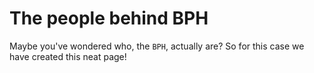 <script setup>
import { VPTeamMembers } from 'vitepress/theme';

const members = [

  {
    avatar: 'https://avatars.githubusercontent.com/u/89279039?v=4',
    name: 'Foobian',
    links: [
      { icon: 'github', link: 'https://github.com/FoobianBlock' },
      { icon: {
          svg: '<svg xmlns="http://www.w3.org/2000/svg" width="36" height="36" viewBox="0 0 24 24" fill="none" stroke="currentColor" stroke-width="2" stroke-linecap="round" stroke-linejoin="round" class="lucide lucide-globe"><circle cx="12" cy="12" r="10"/><path d="M12 2a14.5 14.5 0 0 0 0 20 14.5 14.5 0 0 0 0-20"/><path d="M2 12h20"/></svg>'
        },
        link: 'https://www.trainsimcommunity.com/user/foobian' 
      }
    ]
  },
  {
    avatar: '/avatars/raphael.webp',
    name: 'Raph',
    links: [
      { icon: {
          svg: '<svg xmlns="http://www.w3.org/2000/svg" width="36" height="36" viewBox="0 0 24 24" fill="none" stroke="currentColor" stroke-width="2" stroke-linecap="round" stroke-linejoin="round" class="lucide lucide-globe"><circle cx="12" cy="12" r="10"/><path d="M12 2a14.5 14.5 0 0 0 0 20 14.5 14.5 0 0 0 0-20"/><path d="M2 12h20"/></svg>'
        },
        link: 'https://www.trainsimcommunity.com/user/raphael-2' 
      }
    ]
  },
  {
    avatar: '/avatars/evolinox.gif',
    name: 'Evolinox',
    links: [
      { icon: 'github', link: 'https://github.com/Evolinox' },
      { icon: 'youtube', link: 'https://www.youtube.com/channel/UCXXdteIrezyZ_PbtmHTGLgA'}
    ]
  },
  {
    avatar: '/avatars/alexander.gif',
    name: 'Alexander',
    links: [
      { icon: {
          svg: '<svg xmlns="http://www.w3.org/2000/svg" width="36" height="36" viewBox="0 0 24 24" fill="none" stroke="currentColor" stroke-width="2" stroke-linecap="round" stroke-linejoin="round" class="lucide lucide-globe"><circle cx="12" cy="12" r="10"/><path d="M12 2a14.5 14.5 0 0 0 0 20 14.5 14.5 0 0 0 0-20"/><path d="M2 12h20"/></svg>'
        },
        link: 'https://www.trainsimcommunity.com/user/alexander-l' 
      }
    ]
  },
  {
    avatar: '/avatars/gerjusilp.webp',
    name: 'GERJUSI LP',
    links: [
      { icon: {
          svg: '<svg xmlns="http://www.w3.org/2000/svg" width="36" height="36" viewBox="0 0 24 24" fill="none" stroke="currentColor" stroke-width="2" stroke-linecap="round" stroke-linejoin="round" class="lucide lucide-globe"><circle cx="12" cy="12" r="10"/><path d="M12 2a14.5 14.5 0 0 0 0 20 14.5 14.5 0 0 0 0-20"/><path d="M2 12h20"/></svg>'
        },
        link: 'https://www.trainsimcommunity.com/user/gerjusi-lp' 
      }
    ]
  },
  {
    avatar: 'https://www.trainsimcommunity.com/user-avatar/manny?width=192',
    name: 'Manny',
    links: [
      { icon: 'youtube', link: 'https://www.youtube.com/@mannyderlokfuhrer1463' },
      { icon: {
        svg: '<svg xmlns="http://www.w3.org/2000/svg" width="36" height="36" viewBox="0 0 24 24" fill="none" stroke="currentColor" stroke-width="2" stroke-linecap="round" stroke-linejoin="round" class="lucide lucide-globe"><circle cx="12" cy="12" r="10"/><path d="M12 2a14.5 14.5 0 0 0 0 20 14.5 14.5 0 0 0 0-20"/><path d="M2 12h20"/></svg>'
      },
      link: 'https://www.trainsimcommunity.com/user/manny' }
    ]
  },
  {
    avatar: '/avatars/justus.webp',
    name: 'Justus',
    links: [
      { icon: {
          svg: '<svg xmlns="http://www.w3.org/2000/svg" width="36" height="36" viewBox="0 0 24 24" fill="none" stroke="currentColor" stroke-width="2" stroke-linecap="round" stroke-linejoin="round" class="lucide lucide-globe"><circle cx="12" cy="12" r="10"/><path d="M12 2a14.5 14.5 0 0 0 0 20 14.5 14.5 0 0 0 0-20"/><path d="M2 12h20"/></svg>'
        },
        link: 'https://www.trainsimcommunity.com/user/justus' 
      }
    ]
  },
  {
    avatar: '/avatars/mabitze.webp',
    name: 'Mabitze',
    links: [
      { icon: {
          svg: '<svg xmlns="http://www.w3.org/2000/svg" width="36" height="36" viewBox="0 0 24 24" fill="none" stroke="currentColor" stroke-width="2" stroke-linecap="round" stroke-linejoin="round" class="lucide lucide-globe"><circle cx="12" cy="12" r="10"/><path d="M12 2a14.5 14.5 0 0 0 0 20 14.5 14.5 0 0 0 0-20"/><path d="M2 12h20"/></svg>'
        },
        link: 'https://www.trainsimcommunity.com/user/mabitze' 
      }
    ]
  },
  {
    avatar: 'https://www.trainsimcommunity.com/user-avatar/derm3-2?width=192',
    name: 'Der M3',
    links: [
      { icon: {
          svg: '<svg xmlns="http://www.w3.org/2000/svg" width="36" height="36" viewBox="0 0 24 24" fill="none" stroke="currentColor" stroke-width="2" stroke-linecap="round" stroke-linejoin="round" class="lucide lucide-globe"><circle cx="12" cy="12" r="10"/><path d="M12 2a14.5 14.5 0 0 0 0 20 14.5 14.5 0 0 0 0-20"/><path d="M2 12h20"/></svg>'
        },
        link: 'https://www.trainsimcommunity.com/user/derm3-2' 
      }
    ]
  },
  {
    avatar: '/avatars/maggus.webp',
    name: 'Maggus',
    links: [
      { icon: {
          svg: '<svg xmlns="http://www.w3.org/2000/svg" width="36" height="36" viewBox="0 0 24 24" fill="none" stroke="currentColor" stroke-width="2" stroke-linecap="round" stroke-linejoin="round" class="lucide lucide-globe"><circle cx="12" cy="12" r="10"/><path d="M12 2a14.5 14.5 0 0 0 0 20 14.5 14.5 0 0 0 0-20"/><path d="M2 12h20"/></svg>'
        },
        link: 'https://www.trainsimcommunity.com/user/maggus' 
      }
    ]
  },
  {
    avatar: 'https://avatars.githubusercontent.com/u/105156761?v=4',
    name: 'Redstoneia',
    links: [
      { icon: 'github', link: 'https://github.com/Redstoneia' },
      { icon: {
        svg: '<svg xmlns="http://www.w3.org/2000/svg" width="36" height="36" viewBox="0 0 24 24" fill="none" stroke="currentColor" stroke-width="2" stroke-linecap="round" stroke-linejoin="round" class="lucide lucide-globe"><circle cx="12" cy="12" r="10"/><path d="M12 2a14.5 14.5 0 0 0 0 20 14.5 14.5 0 0 0 0-20"/><path d="M2 12h20"/></svg>'
          },
          link: 'https://www.trainsimcommunity.com/user/redstoneia' 
      }
    ]
  }
]
</script>

# The people behind BPH

Maybe you've wondered who, the `BPH`, actually are? So for this case we have created this neat page!

<VPTeamMembers size="small" :members="members" />